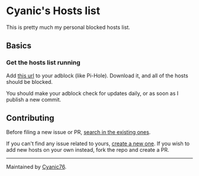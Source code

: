 # Cyanic's Hosts list

This is pretty much my personal blocked hosts list.

## Basics

### Get the hosts list running

Add [this url](https://raw.githubusercontent.com/Cyanic76/Hosts/main/cyanicHosts.txt) to your adblock (like Pi-Hole). Download it, and all of the hosts should be blocked.

You should make your adblock check for updates daily, or as soon as I publish a new commit.

## Contributing

Before filing a new issue or PR, [search in the existing ones](https://github.com/search?l=&q=is%3Aissue++repo%3ACyanic76%2FHosts&type=issues).

If you can't find any issue related to yours, [create a new one](https://github.com/Cyanic76/Hosts/issues/new). If you wish to add new hosts on your own instead, fork the repo and create a PR.

---
Maintained by [Cyanic76](https://github.com/Cyanic76).
